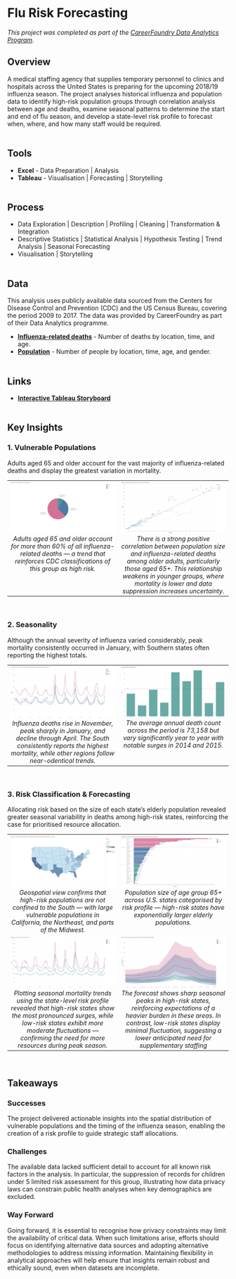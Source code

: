 # Flu Risk Forecasting
*This project was completed as part of the [CareerFoundry Data Analytics Program](https://careerfoundry.com/en/courses/become-a-data-analyst/).*

## Overview
A medical staffing agency that supplies temporary personnel to clinics and hospitals across the United States is preparing for the upcoming 2018/19 influenza season. The project analyses historical influenza and population data to identify high-risk population groups through correlation analysis between age and deaths, examine seasonal patterns to determine the start and end of flu season, and develop a state-level risk profile to forecast when, where, and how many staff would be required.
<br><br>

## Tools
- **Excel** - Data Preparation | Analysis
- **Tableau** - Visualisation | Forecasting | Storytelling
<br><br>

## Process
- Data Exploration | Description | Profiling | Cleaning | Transformation & Integration
- Descriptive Statistics | Statistical Analysis | Hypothesis Testing | Trend Analysis | Seasonal Forecasting
- Visualisation | Storytelling
<br><br>

## Data
This analysis uses publicly available data sourced from the Centers for Disease Control and Prevention (CDC) and the US Census Bureau, covering the period 2009 to 2017. The data was provided by CareerFoundry as part of their Data Analytics programme.

- [**Influenza-related deaths**](https://coach-courses-us.s3.amazonaws.com/public/courses/da_program/CDC_Influenza_Deaths_edited.xlsx) - Number of deaths by location, time, and age.
- [**Population**](https://coach-courses-us.s3.amazonaws.com/public/courses/data-immersion/A1-A2_Influenza_Project/Census_Population_transformed_202101.csv) - Number of people by location, time, age, and gender.
<br><br>

## Links
- [**Interactive Tableau Storyboard**](https://public.tableau.com/views/MedicalStaffingPlan_17430147849920/Story1?:language=en-US&:sid=&:redirect=auth&:display_count=n&:origin=viz_share_link)
<br><br>

## Key Insights
### 1. Vulnerable Populations
Adults aged 65 and older account for the vast majority of influenza-related deaths and display the greatest variation in mortality.

<table>
<tr>
<td align="center" valign="top" width="50%">
    <img src="visuals/pie-deaths-age.png" ><br>
    <em>Adults aged 65 and older account for more than 60% of all influenza-related deaths — a trend that reinforces CDC classifications of this group as high risk.</em>
</td>
<td align="center" valign="top" width="50%">
    <img src="visuals/scatter-correlation.png" ><br>
    <em>There is a strong positive correlation between population size and influenza-related deaths among older adults, particularly those aged 65+. This relationship weakens in younger groups, where mortality is lower and data suppression increases uncertainty.</em>
</td>
</tr>
</table>
<br>

### 2. Seasonality
Although the annual severity of influenza varied considerably, peak mortality consistently occurred in January, with Southern states often reporting the highest totals.

<table>
<tr>
<td align="center" valign="top" width="50%">
    <img src="visuals/line-region-yearly.png" ><br>
    <em>Influenza deaths rise in November, peak sharply in January, and decline through April. The South consistently reports the highest mortality, while other regions follow near-odentical trends.</em>
</td>
<td align="center" valign="top" width="50%">
    <img src="visuals/bar-deaths-year.png" ><br>
    <em>The average annual death count across the period is 73,158 but vary significantly year to year with notable surges in 2014 and 2015.</em>
</td>
</tr>
</table>
<br>

### 3. Risk Classification & Forecasting
Allocating risk based on the size of each state’s elderly population revealed greater seasonal variability in deaths among high-risk states, reinforcing the case for prioritised resource allocation.

<table>
<tr>
<td align="center" valign="top" width="50%">
    <img src="visuals/map-vulnerable.png" ><br>
    <em>Geospatial view confirms that high-risk populations are not confined to the South — with large vulnerable populations in California, the Northeast, and parts of the Midwest.</em>
</td>
<td align="center" valign="top" width="50%">
  <img src="visuals/bar-risk-population.png" ><br>
  <em>Population size of age group 65+ across U.S. states categorised by risk profile — high-risk states have exponentially larger elderly populations.</em>
</td>
</tr>
<tr>
<td align="center" valign="top" width="50%">
    <img src="visuals/line-risk-yearly.png" ><br>
    <em>Plotting seasonal mortality trends using the state-level risk profile revealed that high-risk states show the most pronounced surges, while low-risk states exhibit more moderate fluctuations — confirming the need for more resources during peak season. </em>
</td>
<td align="center" valign="top" width="50%">
    <img src="visuals/line-risk-forecast.png" ><br>
    <em>The forecast shows sharp seasonal peaks in high-risk states, reinforcing expectations of a heavier burden in these areas. In contrast, low-risk states display minimal fluctuation, suggesting a lower anticipated need for supplementary staffing</em>
</td>
</tr>
</table>
<br>

## Takeaways
### Successes
The project delivered actionable insights into the spatial distribution of vulnerable populations and the timing of the influenza season, enabling the creation of a risk profile to guide strategic staff allocations.

### Challenges
The available data lacked sufficient detail to account for all known risk factors in the analysis. In particular, the suppression of records for children under 5 limited risk assessment for this group, illustrating how data privacy laws can constrain public health analyses when key demographics are excluded.

### Way Forward
Going forward, it is essential to recognise how privacy constraints may limit the availability of critical data. When such limitations arise, efforts should focus on identifying alternative data sources and adopting alternative methodologies to address missing information. Maintaining flexibility in analytical approaches will help ensure that insights remain robust and ethically sound, even when datasets are incomplete.
